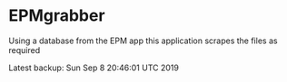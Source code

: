 # EPMgrabber
Using a database from the EPM app this application scrapes the files as required


Latest backup: Sun Sep 8 20:46:01 UTC 2019
